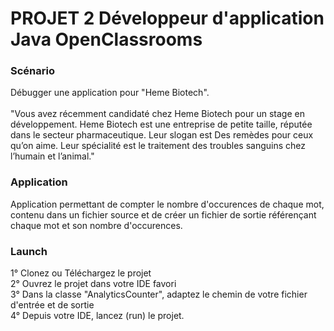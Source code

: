 # PROJET 2 Développeur d'application Java OpenClassrooms

### Scénario
Débugger une application pour "Heme Biotech".
<br>
<br>
"Vous avez récemment candidaté chez Heme Biotech pour un stage en développement. Heme Biotech est une entreprise de petite taille, réputée dans le secteur pharmaceutique. Leur slogan est Des remèdes pour ceux qu’on aime. Leur spécialité est le traitement des troubles sanguins chez l’humain et l’animal."

### Application
Application permettant de compter le nombre d'occurences de chaque mot, contenu dans un fichier source et de créer un fichier de sortie référençant chaque mot
 et son nombre d'occurences.
 
### Launch 
1° Clonez ou Téléchargez le projet <br>
2° Ouvrez le projet dans votre IDE favori <br>
3° Dans la classe "AnalyticsCounter", adaptez le chemin de votre fichier d'entrée et de sortie <br>
4° Depuis votre IDE, lancez (run) le projet.